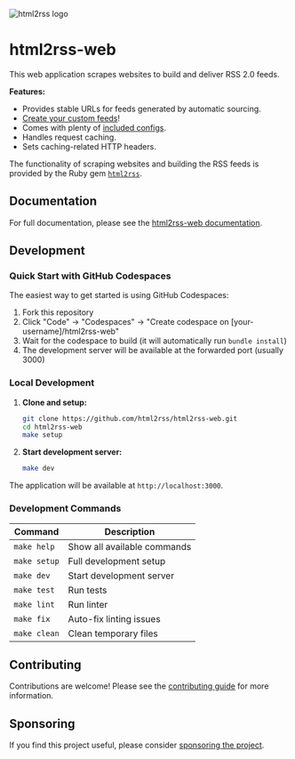 ![html2rss logo](https://github.com/html2rss/html2rss/raw/master/support/logo.png)

# html2rss-web

This web application scrapes websites to build and deliver RSS 2.0 feeds.

**Features:**

- Provides stable URLs for feeds generated by automatic sourcing.
- [Create your custom feeds](https://html2rss.github.io/web-application/tutorials/building-feeds)!
- Comes with plenty of [included configs](https://html2rss.github.io/web-application/how-to/use-included-configs).
- Handles request caching.
- Sets caching-related HTTP headers.

The functionality of scraping websites and building the RSS feeds is provided by the Ruby gem [`html2rss`](https://github.com/html2rss/html2rss).

## Documentation

For full documentation, please see the [html2rss-web documentation](https://html2rss.github.io/web-application/).

## Development

### Quick Start with GitHub Codespaces

The easiest way to get started is using GitHub Codespaces:

1. Fork this repository
2. Click "Code" → "Codespaces" → "Create codespace on [your-username]/html2rss-web"
3. Wait for the codespace to build (it will automatically run `bundle install`)
4. The development server will be available at the forwarded port (usually 3000)

### Local Development

1. **Clone and setup:**
   ```bash
   git clone https://github.com/html2rss/html2rss-web.git
   cd html2rss-web
   make setup
   ```

2. **Start development server:**
   ```bash
   make dev
   ```

The application will be available at `http://localhost:3000`.

### Development Commands

| Command      | Description                 |
| ------------ | --------------------------- |
| `make help`  | Show all available commands |
| `make setup` | Full development setup      |
| `make dev`   | Start development server    |
| `make test`  | Run tests                   |
| `make lint`  | Run linter                  |
| `make fix`   | Auto-fix linting issues     |
| `make clean` | Clean temporary files       |

## Contributing

Contributions are welcome! Please see the [contributing guide](https://html2rss.github.io/get-involved/contributing) for more information.

## Sponsoring

If you find this project useful, please consider [sponsoring the project](https://github.com/sponsors/gildesmarais).
